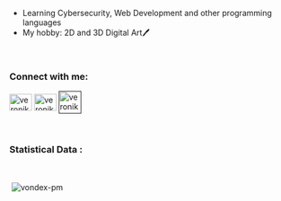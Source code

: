 - Learning Cybersecurity, Web Development and other programming languages
- My hobby: 2D and 3D Digital Art🖊️

<br>

<h3 align="left">Connect with me:</h3>
<p align="left">
  <a href="https://www.facebook.com/profile.php?id=100006774063237" target="blank"><img align="center"
      src="https://raw.githubusercontent.com/rahuldkjain/github-profile-readme-generator/master/src/images/icons/Social/facebook.svg"
      alt="veronika" height="30" width="40" /></a>
  <a href="https://www.instagram.com/_veronika.vn_/?hl=en" target="blank"><img align="center"
      src="https://raw.githubusercontent.com/rahuldkjain/github-profile-readme-generator/master/src/images/icons/Social/instagram.svg"
      alt="veronika" height="30" width="40" /></a>
  <a href="" target="blank"><img align="center"
      src="https://github.com/dheereshagrwal/colored-icons/blob/master/images/gmail.png"
      alt="veronika" height="40" width="40" /></a>

</p>

<br>

<h3>Statistical Data :</h3>

<br>

<p>&nbsp;<img align="center" src="https://github-readme-stats.vercel.app/api?username=vondex&show_icons=true&locale=en&bg_color=0d1117&text_color=ffffff&repo=convoychat"
    alt="vondex-pm" /></p>
